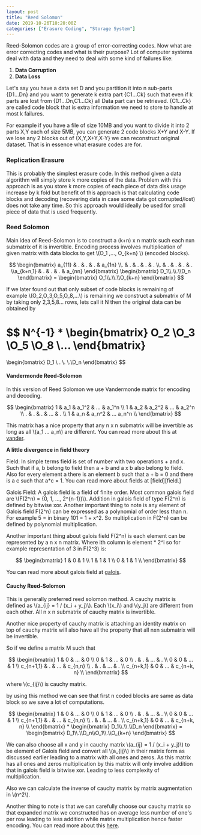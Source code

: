 ```yaml
---
layout: post
title: "Reed Solomon"
date: 2019-10-26T10:20:00Z
categories: ["Erasure Coding", "Storage System"]
---
```

Reed-Solomon codes are a group of error-correcting codes. Now what are error correcting codes and what is their purpose?
Lot of computer systems deal with data and they need to deal with some kind of failures like:
1. **Data Corruption**
2. **Data Loss** 

Let's say you have a data set D and you partition it into n sub-parts {D1...Dn} and you want to generate k extra part {C1...Ck} such that even if k parts are lost from {D1...Dn,C1...Ck} all Data part can be retrieved. {C1...Ck} are called code block that is extra information we need to store to handle at most k failures.

For example if you have a file of size 10MB and you want to divide it into 2 parts X,Y each of size 5MB, you can generate 2 code blocks X+Y and X-Y. If we lose any 2 blocks out of {X,Y,X+Y,X-Y} we can reconstruct original dataset. That is in essence what erasure codes are for.

### Replication Erasure
This is probably the simplest erasure code. In this method given a data algorithm will simply store k more copies of the data. Problem with this approach is as you store k more copies of each piece of data disk usage increase by k fold but benefit of this approach is that calculating code blocks and decoding (recovering data in case some data got corrupted/lost) does not take any time. So this approach would ideally be used for small piece of data that is used frequently.


### Reed Solomon

Main idea of Reed-Solomon is to construct a (k+n) x n matrix such each nxn submatrix of it is invertible. Encoding process involves multiplication of given matrix with data blocks to get \\(O_1 ,..., O_{k+n} \\) (encoded blocks).

$$
  \begin{bmatrix}
    a_{11} & . & . & . & a_{1n} \\. & . & . & . & . \\. & . & . & . & . \\a_{k+n,1} & . & . & . & a_{nn}
  \end{bmatrix}
  \begin{bmatrix}
    D_1\\.\\.\\D_n
  \end{bmatrix} =
  \begin{bmatrix}
    O_1\\.\\.\\O_{k+n}
  \end{bmatrix}
$$

If we later found out that only subset of code blocks is remaining of example \\(O_2,O_3,O_5,O_8,...\\) is remaining we construct a submatrix of M by taking only 2,3,5,8... rows, lets call it N then the original data can be obtained by

$$
  N^{-1} *
  \begin{bmatrix}
    O_2 \\O_3 \\O_5 \\O_8 \\...
  \end{bmatrix}
  =
  \begin{bmatrix} D_1 \\ . \\. \\.\\D_n \end{bmatrix}
$$

#### Vandermonde Reed-Solomon
In this version of Reed Solomon we use Vandermonde matrix for encoding and decoding.

$$
  \begin{bmatrix}
    1 & a_1 & a_1^2 & ... & a_1^n \\ 
    1 & a_2 & a_2^2 & ... & a_2^n \\ 
    . & . & . & ... & . \\ 
    1 & a_n & a_n^2 & ... a_n^n \\ 
  \end{bmatrix}
$$

This matrix has a nice property that any n x n submatrix will be invertible as long as all \\(a_1 ... a_n\\) are different.
You can read more about this at [vander][vander].

**A little divergence in field theory**

Field: In simple terms field is set of number with two operations + and x. Such that if a, b belong to field then a + b and a x b also belong to field. Also for every element a there is an element b such that a + b = 0 and there is a c such that a*c = 1. You can read more about fields at [field][field.]

Galois Field: A galois field is a field of finite order. Most common galois field are \\(F(2^n) = {0, 1, ..., 2^{n-1})\\).
Addition in galois field of type F(2^n) is defined by bitwise xor. Another important thing to note is any element of Galois field F(2^n) can be expressed as a polynomial of order less than n. For example 5 = in binary 101 = 1 + x^2. So multiplication in F(2^n) can be defined by polynomial multiplication.

Another important thing about galois field F(2^n) is each element can be represented by a n x n matrix. Where ith column is element * 2^i so for example representation of 3 in F(2^3) is:

$$
  \begin{bmatrix}
    1 & 0 & 1 \\
    1 & 1 & 1 \\
    0 & 1 & 1 \\
  \end{bmatrix}
$$

You can read more about galois field at [galois][galois].

#### Cauchy Reed-Solomon

This is generally preferred reed solomon method. A cauchy matrix is defined as \\(a_{ij} = 1 / (x_i + y_j)\\). Each \\(x_i\\) and \\(y_j\\) are different from each other. All n x n submatrix of cauchy matrix is invertible.

Another nice property of cauchy matrix is attaching an identity matrix on top of cauchy matrix will also have all the property that all nxn submatrix will be invertible.

So if we define a matrix M such that

$$
  \begin{bmatrix}
    1 & 0 & ... & 0 \\
    0 & 1 & ... & 0 \\
    . & . & ... & . \\
    0 & 0 & ... & 1 \\
    c_{n+1,1} & . & ... & c_{n,n} \\
    . & . & ... & . \\
    c_{n+k,1} & 0 & ... & c_{n+k, n} \\
  \end{bmatrix}
$$

where \\(c_{ij}\\) is cauchy matrix.

by using this method we can see that first n coded blocks are same as data block so we save a lot of computations.

$$
  \begin{bmatrix}
    1 & 0 & ... & 0 \\
    0 & 1 & ... & 0 \\
    . & . & ... & . \\
    0 & 0 & ... & 1 \\
    c_{n+1,1} & . & ... & c_{n,n} \\
    . & . & ... & . \\
    c_{n+k,1} & 0 & ... & c_{n+k, n} \\
  \end{bmatrix}
  *
  \begin{bmatrix}
    D_1\\.\\.\\D_n
  \end{bmatrix} =
  \begin{bmatrix}
    D_1\\.\\D_n\\O_1\\.\\O_{k+n}
  \end{bmatrix}
$$

We can also choose all x and y in cauchy matrix \\(a_{ij} = 1 / (x_i + y_j)\\) to be element of Galois field and convert all \\(a_{ij}\\) in their matrix form as discussed earlier leading to a matrix with all ones and zeros.
As this matrix has all ones and zeros multiplication by this matrix will only involve addition that in galois field ix bitwise xor. Leading to less complexity of multiplication.

Also we can calculate the inverse of cauchy matrix by matrix augmentation in \\(n^2\\).

Another thing to note is that we can carefully choose our cauchy matrix so that expanded matrix we constructed has on average less number of one's per row leading to less addition while matrix multiplication hence faster encoding. You can read more about this [here][opt]. 

[opt]: http://web.eecs.utk.edu/~jplank/plank/papers/CS-05-569.pdf
[vander]: https://en.wikipedia.org/wiki/Vandermonde_matrix
[field]: https://en.wikipedia.org/wiki/Field_(mathematics)
[galois]: http://mathworld.wolfram.com/FiniteField.html
